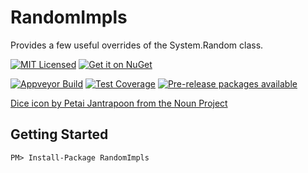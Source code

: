RandomImpls
=======

Provides a few useful overrides of the System.Random class.

[![MIT Licensed](https://img.shields.io/badge/license-MIT-blue.svg?style=flat-square)](license.md)
[![Get it on NuGet](https://img.shields.io/nuget/v/RandomImpls.svg?style=flat-square)](http://nuget.org/packages/RandomImpls)

[![Appveyor Build](https://img.shields.io/appveyor/ci/otac0n/RandomImpls.svg?style=flat-square)](https://ci.appveyor.com/project/otac0n/RandomImpls)
[![Test Coverage](https://img.shields.io/codecov/c/github/otac0n/RandomImpls.svg?style=flat-square)](https://codecov.io/gh/otac0n/RandomImpls)
[![Pre-release packages available](https://img.shields.io/nuget/vpre/RandomImpls.svg?style=flat-square)](http://nuget.org/packages/RandomImpls)

[Dice icon by Petai Jantrapoon from the Noun Project](https://thenounproject.com/term/dice/1540257/)

Getting Started
---------------

    PM> Install-Package RandomImpls

